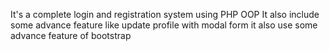 It's a complete login and registration system using PHP OOP
It also include some advance feature like update profile with modal form
it also use some advance feature of bootstrap
